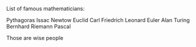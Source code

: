 List of famous mathematicians:

Pythagoras
Issac Newtow
Euclid
Carl Friedrich 
Leonard Euler 
Alan Turing 
Bernhard Riemann 
Pascal

Those are wise people
